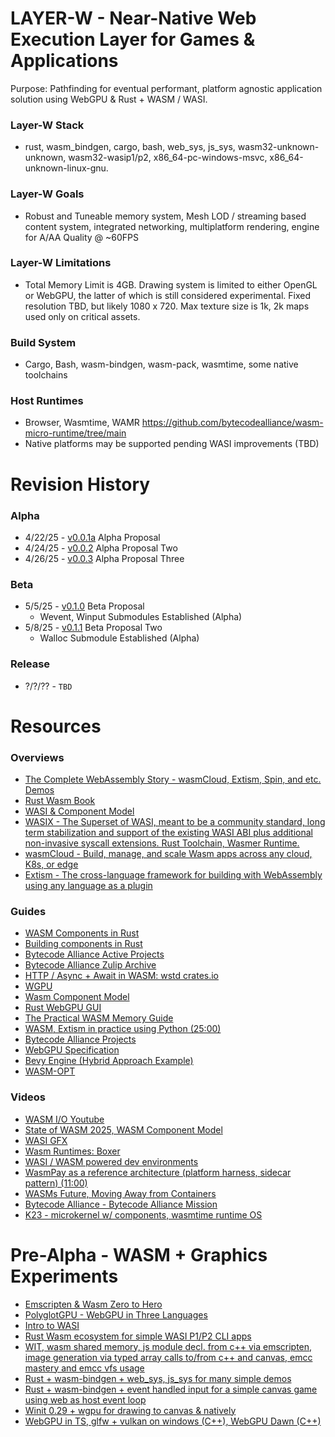 # LAYER-W - Near-Native Web Execution Layer for Games & Applications

Purpose: Pathfinding for eventual performant, platform agnostic application solution using WebGPU & Rust + WASM / WASI.

### Layer-W Stack

- rust, wasm_bindgen, cargo, bash, web_sys, js_sys, wasm32-unknown-unknown, wasm32-wasip1/p2, x86_64-pc-windows-msvc, x86_64-unknown-linux-gnu.

### Layer-W Goals

- Robust and Tuneable memory system, Mesh LOD / streaming based content system, integrated networking, multiplatform rendering, engine for A/AA Quality @ ~60FPS

### Layer-W Limitations

- Total Memory Limit is 4GB. Drawing system is limited to either OpenGL or WebGPU, the latter of which is still considered experimental. Fixed resolution TBD, but likely 1080 x 720. Max texture size is 1k, 2k maps used only on critical assets.

### Build System

- Cargo, Bash, wasm-bindgen, wasm-pack, wasmtime, some native toolchains

### Host Runtimes

- Browser, Wasmtime, WAMR https://github.com/bytecodealliance/wasm-micro-runtime/tree/main
- Native platforms may be supported pending WASI improvements (TBD)

# Revision History

### Alpha

- 4/22/25 - [v0.0.1a](/engine/research/pre-lim/layerwV0.0.1a.md) Alpha Proposal
- 4/24/25 - [v0.0.2](/engine/research/pre-lim/layerwV0.0.2.md) Alpha Proposal Two
- 4/26/25 - [v0.0.3](/engine/research/pre-lim/layerwV0.0.3.md) Alpha Proposal Three

### Beta

- 5/5/25 - [v0.1.0](/engine/research/beta/layerwV0.1.0.md) Beta Proposal
  - Wevent, Winput Submodules Established (Alpha)
- 5/8/25 - [v0.1.1](/engine/research/beta/layerwV0.1.1.md) Beta Proposal Two
  - Walloc Submodule Established (Alpha)

### Release

- ?/?/?? - `TBD`

# Resources

### Overviews

- [The Complete WebAssembly Story - wasmCloud, Extism, Spin, and etc. Demos](https://www.youtube.com/watch?v=Wxw-YAGYHDc)
- [Rust Wasm Book](https://rustwasm.github.io/docs/book/why-rust-and-webassembly.html)
- [WASI & Component Model](https://www.youtube.com/watch?v=mkkYNw8gTQg)
- [WASIX - The Superset of WASI, meant to be a community standard, long term stabilization and support of the existing WASI ABI plus additional non-invasive syscall extensions. Rust Toolchain, Wasmer Runtime.](https://wasix.org/)
- [wasmCloud - Build, manage, and scale Wasm apps across any cloud, K8s, or edge](https://wasmcloud.com/)
- [Extism - The cross-language framework for building with WebAssembly using any language as a plugin](https://extism.org/)

### Guides

- [WASM Components in Rust](https://component-model.bytecodealliance.org/language-support/rust.html)
- [Building components in Rust](https://component-model.bytecodealliance.org/language-support/rust.html)
- [Bytecode Alliance Active Projects](https://github.com/bytecodealliance/governance/tree/main/projects)
- [Bytecode Alliance Zulip Archive](https://github.com/bytecodealliance/zulip-archive)
- [HTTP / Async + Await in WASM: wstd crates.io](https://crates.io/crates/wstd)
- [WGPU](https://crates.io/crates/wgpu)
- [Wasm Component Model](https://component-model.bytecodealliance.org/)
- [Rust WebGPU GUI](https://github.com/zupzup/rust-wgpu-gui-example/tree/main)
- [The Practical WASM Memory Guide](https://radu-matei.com/blog/practical-guide-to-wasm-memory/)
- [WASM, Extism in practice using Python (25:00)](https://www.youtube.com/watch?v=Wxw-YAGYHDc)
- [Bytecode Alliance Projects](https://github.com/bytecodealliance)
- [WebGPU Specification](https://www.w3.org/TR/webgpu/)
- [Bevy Engine (Hybrid Approach Example)](https://bevyengine.org/)
- [WASM-OPT](https://rustwasm.github.io/book/reference/code-size.html)

### Videos

- [WASM I/O Youtube](https://www.youtube.com/@wasmio)
- [State of WASM 2025, WASM Component Model](https://www.youtube.com/watch?v=KK0FKiQ7nis)
- [WASI GFX](https://www.youtube.com/watch?v=HBJ1-S65bbM)
- [Wasm Runtimes: Boxer](https://www.youtube.com/watch?v=rHOwhkHv21U)
- [WASI / WASM powered dev environments](https://www.youtube.com/watch?v=4bbU1gA2aSks)
- [WasmPay as a reference architecture (platform harness, sidecar pattern) (11:00)](https://www.youtube.com/watch?v=FM2B8kYEasw)
- [WASMs Future, Moving Away from Containers](https://www.youtube.com/watch?v=ZrLL6jrSVtk&t=480s)
- [Bytecode Alliance - Bytecode Alliance Mission](https://www.youtube.com/watch?v=ZrLL6jrSVtk)
- [K23 - microkernel w/ components, wasmtime runtime OS](https://www.youtube.com/watch?v=LraPUAV-fOo)

# Pre-Alpha - WASM + Graphics Experiments

- [Emscripten & Wasm Zero to Hero](https://github.com/nathanpotter17/emcc-wasm)
- [PolyglotGPU - WebGPU in Three Languages](https://github.com/nathanpotter17/polyglot-gpu)
- [Intro to WASI](https://github.com/nathanpotter17/emcc-wasm/blob/main/src/wasi/README.md)
- [Rust Wasm ecosystem for simple WASI P1/P2 CLI apps](https://github.com/nathanpotter17/emcc-wasm/tree/main/src/wasi/rust/wasm-cla)
- [WIT, wasm shared memory, js module decl. from c++ via emscripten, image generation via typed array calls to/from c++ and canvas, emcc mastery and emcc vfs usage](https://github.com/nathanpotter17/emcc-wasm/tree/main/src/library)
- [Rust + wasm-bindgen + web_sys, js_sys for many simple demos](https://github.com/nathanpotter17/emcc-wasm/tree/main/src/wasi/rust/wasm-sys-bindgen)
- [Rust + wasm-bindgen + event handled input for a simple canvas game using web as host event loop](https://github.com/nathanpotter17/emcc-wasm/tree/main/src/wasi/rust/wasm-input)
- [Winit 0.29 + wgpu for drawing to canvas & natively](https://github.com/nathanpotter17/emcc-wasm/tree/main/src/wasi/rust/wasm-wgpu)
- [WebGPU in TS, glfw + vulkan on windows (C++), WebGPU Dawn (C++)](https://github.com/nathanpotter17/polyglot-gpu)
